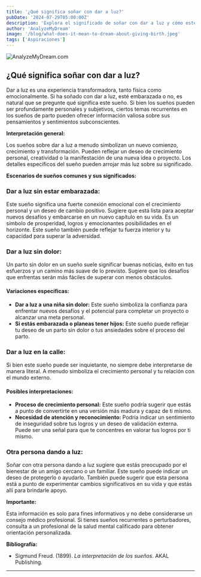 ```yaml
---
title: '¿Qué significa soñar con dar a luz?'
pubDate: '2024-07-29T05:00:00Z'
description: 'Explora el significado de soñar con dar a luz y cómo este sueño puede simbolizar nuevos comienzos, crecimiento personal y superación de desafíos.'
author: 'AnalyzeMyDream'
image: '/blog/what-does-it-mean-to-dream-about-giving-birth.jpeg'
tags: ['Aspiraciones']
---
```


![AnalyzeMyDream.com](/blog/what-does-it-mean-to-dream-about-giving-birth.jpeg)

## ¿Qué significa soñar con dar a luz?

Dar a luz es una experiencia transformadora, tanto física como emocionalmente. Si ha soñado con dar a luz, esté embarazada o no, es natural que se pregunte qué significa este sueño. Si bien los sueños pueden ser profundamente personales y subjetivos, ciertos temas recurrentes en los sueños de parto pueden ofrecer información valiosa sobre sus pensamientos y sentimientos subconscientes. 

**Interpretación general:**

Los sueños sobre dar a luz a menudo simbolizan un nuevo comienzo, crecimiento y transformación. Pueden reflejar un deseo de crecimiento personal, creatividad o la manifestación de una nueva idea o proyecto. Los detalles específicos del sueño pueden arrojar más luz sobre su significado.

**Escenarios de sueños comunes y sus significados:**

### Dar a luz sin estar embarazada:

Este sueño significa una fuerte conexión emocional con el crecimiento personal y un deseo de cambio positivo. Sugiere que está lista para aceptar nuevos desafíos y embarcarse en un nuevo capítulo en su vida. Es un símbolo de prosperidad, logros y emocionantes posibilidades en el horizonte. Este sueño también puede reflejar tu fuerza interior y tu capacidad para superar la adversidad.

### Dar a luz sin dolor:

Un parto sin dolor en un sueño suele significar buenas noticias, éxito en tus esfuerzos y un camino más suave de lo previsto. Sugiere que los desafíos que enfrentas serán más fáciles de superar con menos obstáculos. 

#### Variaciones específicas:

- **Dar a luz a una niña sin dolor:** Este sueño simboliza la confianza para enfrentar nuevos desafíos y el potencial para completar un proyecto o alcanzar una meta personal.
- **Si estás embarazada o planeas tener hijos:** Este sueño puede reflejar tu deseo de un parto sin dolor o tus ansiedades sobre el proceso del parto.

### Dar a luz en la calle:

Si bien este sueño puede ser inquietante, no siempre debe interpretarse de manera literal. A menudo simboliza el crecimiento personal y tu relación con el mundo externo. 

#### Posibles interpretaciones:

- **Proceso de crecimiento personal:** Este sueño podría sugerir que estás a punto de convertirte en una versión más madura y capaz de ti mismo.
- **Necesidad de atención y reconocimiento:** Podría indicar un sentimiento de inseguridad sobre tus logros y un deseo de validación externa. Puede ser una señal para que te concentres en valorar tus logros por ti mismo.

### Otra persona dando a luz:

Soñar con otra persona dando a luz sugiere que estás preocupado por el bienestar de un amigo cercano o un familiar. Este sueño puede indicar un deseo de protegerlo o ayudarlo. También puede sugerir que esta persona está a punto de experimentar cambios significativos en su vida y que estás allí para brindarle apoyo.

**Importante:**

Esta información es solo para fines informativos y no debe considerarse un consejo médico profesional. Si tienes sueños recurrentes o perturbadores, consulta a un profesional de la salud mental calificado para obtener orientación personalizada.

**Bibliografía:**

* Sigmund Freud. (1899). *La interpretación de los sueños*. AKAL Publishing.

---